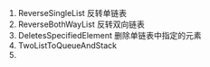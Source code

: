 1. ReverseSingleList 
   反转单链表
2. ReverseBothWayList 
   反转双向链表
3. DeletesSpecifiedElement 
   删除单链表中指定的元素
4. TwoListToQueueAndStack
5. 